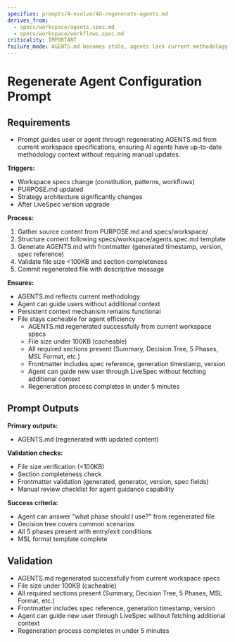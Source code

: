 ```yaml
---
specifies: prompts/4-evolve/4d-regenerate-agents.md
derives_from:
  - specs/workspace/agents.spec.md
  - specs/workspace/workflows.spec.md
criticality: IMPORTANT
failure_mode: AGENTS.md becomes stale, agents lack current methodology context, users must repeatedly explain LiveSpec process
---
```


# Regenerate Agent Configuration Prompt

## Requirements
- Prompt guides user or agent through regenerating AGENTS.md from current workspace specifications, ensuring AI agents have up-to-date methodology context without requiring manual updates.

**Triggers:**
- Workspace specs change (constitution, patterns, workflows)
- PURPOSE.md updated
- Strategy architecture significantly changes
- After LiveSpec version upgrade

**Process:**
1. Gather source content from PURPOSE.md and specs/workspace/
2. Structure content following specs/workspace/agents.spec.md template
3. Generate AGENTS.md with frontmatter (generated timestamp, version, spec reference)
4. Validate file size <100KB and section completeness
5. Commit regenerated file with descriptive message

**Ensures:**
- AGENTS.md reflects current methodology
- Agent can guide users without additional context
- Persistent context mechanism remains functional
- File stays cacheable for agent efficiency
  - AGENTS.md regenerated successfully from current workspace specs
  - File size under 100KB (cacheable)
  - All required sections present (Summary, Decision Tree, 5 Phases, MSL Format, etc.)
  - Frontmatter includes spec reference, generation timestamp, version
  - Agent can guide new user through LiveSpec without fetching additional context
  - Regeneration process completes in under 5 minutes

## Prompt Outputs

**Primary outputs:**
- AGENTS.md (regenerated with updated content)

**Validation checks:**
- File size verification (<100KB)
- Section completeness check
- Frontmatter validation (generated, generator, version, spec fields)
- Manual review checklist for agent guidance capability

**Success criteria:**
- Agent can answer "what phase should I use?" from regenerated file
- Decision tree covers common scenarios
- All 5 phases present with entry/exit conditions
- MSL format template complete

## Validation

- AGENTS.md regenerated successfully from current workspace specs
- File size under 100KB (cacheable)
- All required sections present (Summary, Decision Tree, 5 Phases, MSL Format, etc.)
- Frontmatter includes spec reference, generation timestamp, version
- Agent can guide new user through LiveSpec without fetching additional context
- Regeneration process completes in under 5 minutes
